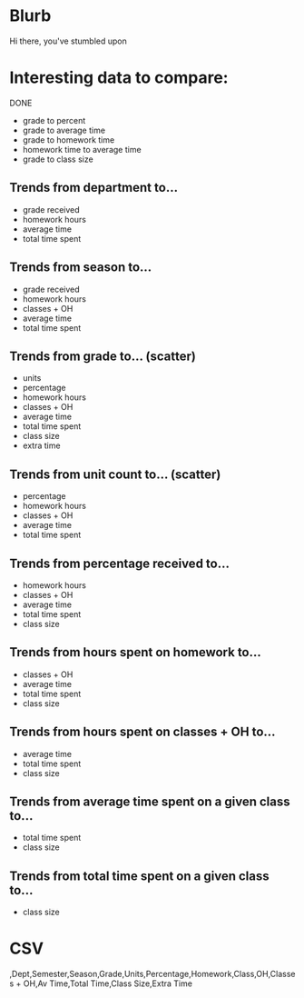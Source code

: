 # Blurb
Hi there, you've stumbled upon

# Interesting data to compare:

DONE
- grade to percent
- grade to average time
- grade to homework time
- homework time to average time
- grade to class size

## Trends from department to...
- grade received
- homework hours
- average time
- total time spent
## Trends from season to...
- grade received
- homework hours
- classes + OH
- average time
- total time spent
## Trends from grade to... (scatter)
- units
- percentage
- homework hours
- classes + OH
- average time
- total time spent
- class size
- extra time 
## Trends from unit count to... (scatter)
- percentage
- homework hours
- classes + OH
- average time
- total time spent
## Trends from percentage received to...
- homework hours
- classes + OH
- average time
- total time spent
- class size
## Trends from hours spent on homework to...
- classes + OH
- average time
- total time spent
- class size
## Trends from hours spent on classes + OH to...
- average time
- total time spent
- class size
## Trends from average time spent on a given class to...
- total time spent
- class size
## Trends from total time spent on a given class to...
- class size

# CSV
,Dept,Semester,Season,Grade,Units,Percentage,Homework,Class,OH,Classes + OH,Av Time,Total Time,Class Size,Extra Time
